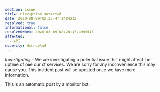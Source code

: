 ```yaml
---
section: issue
title: Disruption Detected
date: 2020-08-09T02:25:47.148423Z
resolved: true
informational: false
resolvedWhen: 2020-08-09T02:26:47.495051Z
affected:
  - API
severity: disrupted
---
```

*Investigating* - We are investigating a potential issue that might affect the uptime of one our of services. We are sorry for any inconvenience this may cause you. This incident post will be updated once we have more information.

This is an automatic post by a monitor bot.
        